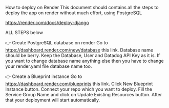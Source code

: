 How to deploy on Render
This document should contains all the steps to deploy the app on render without much effort, using PostgreSQL

https://render.com/docs/deploy-django

ALL STEPS below

👉 Create PostgreSQL database on render
Go to https://dashboard.render.com/new/database this link.
Database name should be berry.
Keep the Database, User and Datadog API Key as it is.
If you want to change database name anything else then you have to change your render.yaml file database name too.

👉 Create a Blueprint instance
Go to https://dashboard.render.com/blueprints this link.
Click New Blueprint Instance button.
Connect your repo which you want to deploy.
Fill the Service Group Name and click on Update Existing Resources button.
After that your deployment will start automatically.
